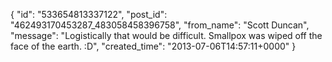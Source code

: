  {
   "id": "533654813337122",
   "post_id": "462493170453287_483058458396758",
   "from_name": "Scott Duncan",
   "message": "Logistically that would be difficult. Smallpox was wiped off the face of the earth. :D",
   "created_time": "2013-07-06T14:57:11+0000"
 }
